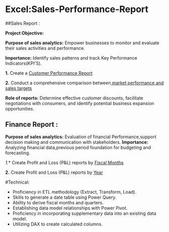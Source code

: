 # Excel:Sales-Performance-Report

##Sales Report :

**Project Objective:**

**Purpose of sales analytics:** Empower businesses to monitor and  evaluate their sales activities and performance.

**Importance:** Identify sales patterns and track Key Performance Indicators(KPI'S).

**1.** Create a [Customer Performance Report](https://github.com/SuganyaNammalvar/Excel-Sales-Performance-Report/blob/main/Customer%20Performace%20Report.pdf)

 **2.** Conduct a comprehensive comparison between[ market performance and sales targets](https://github.com/SuganyaNammalvar/Excel-Sales-Performance-Report/blob/main/Market%20Vs%20Target%20Performance.pdf)

**Role of reports:** Determine effective customer discounts, facilitate negotiations with consumers, and identify potential business expansion opportunities.

 ## Finance Report :

 **Purpose of sales analytics:** Evaluation of financial Performance,support decision making and communication with stakeholders.
 **Importance:** Analyzing financial data,previous period foundation for budgeting and forecasting. 

 *1.** Create Profit and Loss (P&L) reports by [Fiscal Months](https://github.com/SuganyaNammalvar/Excel-Sales-Performance-Report/blob/main/P%26L%20statement%20By%20Fiscal%20Month.pdf)

 **2.** Create Profit and Loss (P&L) reports by [Year](https://github.com/SuganyaNammalvar/Excel-Sales-Performance-Report/blob/main/P%26L%20statement%20By%20Fiscal%20Year.pdf)

 #Technical:
- 	Proficiency in ETL methodology (Extract, Transform, Load).
- 	Skills to generate a date table using Power Query.
- 	Ability to derive fiscal months and quarters.
- 	Establishing data model relationships with Power Pivot.
- 	Proficiency in incorporating supplementary data into an existing data model.
-	Utilizing DAX to create calculated columns.

